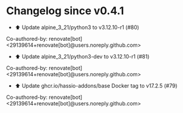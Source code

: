 # Changelog since v0.4.1
- ⬆️ Update alpine_3_21/python3 to v3.12.10-r1 (#80)

Co-authored-by: renovate[bot] <29139614+renovate[bot]@users.noreply.github.com> 
- ⬆️ Update alpine_3_21/python3-dev to v3.12.10-r1 (#81)

Co-authored-by: renovate[bot] <29139614+renovate[bot]@users.noreply.github.com> 
- ⬆️ Update ghcr.io/hassio-addons/base Docker tag to v17.2.5 (#79)

Co-authored-by: renovate[bot] <29139614+renovate[bot]@users.noreply.github.com> 
